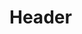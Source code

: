 <!-- TITLE: Rain Of Spikes -->
<!-- SUBTITLE: Conjures a rain of spikes that assaults all creatures in the vicinity of your target, causing three waves of between 91 and 91 damage. -->

# Header